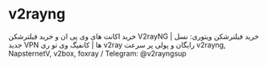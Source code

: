# v2rayng
خرید اکانت های وی پی ان و خرید فیلترشکن V2rayNG | خرید فیلترشکن ویتوری: نسل جدید VPN ها | کانفیگ وی تو ری v2ray رایگان و پولی پر سرعت v2rayng, NapsternetV, v2box, foxray / Telegram: @v2rayngsup

